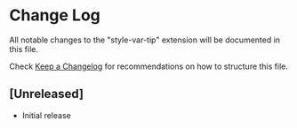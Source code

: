 # Change Log

All notable changes to the "style-var-tip" extension will be documented in this file.

Check [Keep a Changelog](http://keepachangelog.com/) for recommendations on how to structure this file.

## [Unreleased]

- Initial release